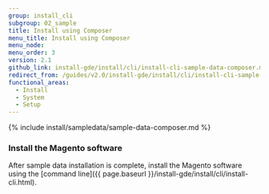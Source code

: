 ```yaml
---
group: install_cli
subgroup: 02_sample
title: Install using Composer
menu_title: Install using Composer
menu_node:
menu_order: 3
version: 2.1
github_link: install-gde/install/cli/install-cli-sample-data-composer.md
redirect_from: /guides/v2.0/install-gde/install/cli/install-cli-sample-data-cli.html
functional_areas:
  - Install
  - System
  - Setup
---
```


{% include install/sampledata/sample-data-composer.md %}

### Install the Magento software

After sample data installation is complete, install the Magento software using the [command line]({{ page.baseurl }}/install-gde/install/cli/install-cli.html).
